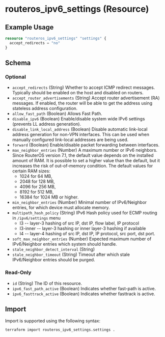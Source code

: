 # routeros_ipv6_settings (Resource)


## Example Usage
```terraform
resource "routeros_ipv6_settings" "settings" {
  accept_redirects = "no"
}
```

<!-- schema generated by tfplugindocs -->
## Schema

### Optional

- `accept_redirects` (String) Whether to accept ICMP redirect messages. Typically should be enabled on the host and disabled on routers.
- `accept_router_advertisements` (String) Accept router advertisement (RA) messages. If enabled, the router will be able to get the address using stateless address configuration.
- `allow_fast_path` (Boolean) Allows Fast Path.
- `disable_ipv6` (Boolean) Enable/disable system wide IPv6 settings (prevents LL address generation).
- `disable_link_local_address` (Boolean) Disable automatic link-local address generation for non-VPN interfaces. This can be used when manually configured link-local addresses are being used.
- `forward` (Boolean) Enable/disable packet forwarding between interfaces.
- `max_neighbor_entries` (Number) A maximum number or IPv6 neighbors. Since RouterOS version 7.1, the default value depends on the installed amount of RAM. It is possible to set a higher value than the default, but it increases the risk of out-of-memory condition. The default values for certain RAM sizes:
  * 1024 for 64 MB,
  * 2048 for 128 MB,
  * 4096 for 256 MB,
  * 8192 for 512 MB,
  * 16384 for 1024 MB or higher.
- `min_neighbor_entries` (Number) Minimal number of IPv6/Neighbor entries, for which device must allocate memory.
- `multipath_hash_policy` (String) IPv6 Hash policy used for ECMP routing in `/ipv6/settings` menu
  * l3 -- layer-3 hashing of src IP, dst IP, flow label, IP protocol
  * l3-inner -- layer-3 hashing or inner layer-3 hashing if available
  * l4 -- layer-4 hashing of src IP, dst IP, IP protocol, src port, dst port.
- `soft_max_neighbor_entries` (Number) Expected maximum number of IPv6/Neighbor entries which system should handle.
- `stale_neighbor_detect_interval` (String)
- `stale_neighbor_timeout` (String) Timeout after which stale IPv6/Neighbor entries should be purged.

### Read-Only

- `id` (String) The ID of this resource.
- `ipv6_fast_path_active` (Boolean) Indicates whether fast-path is active.
- `ipv6_fasttrack_active` (Boolean) Indicates whether fasttrack is active.

## Import
Import is supported using the following syntax:
```shell
terraform import routeros_ipv6_settings.settings .
```
